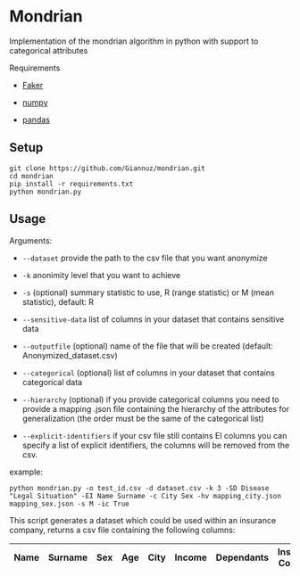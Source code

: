 # Mondrian

Implementation of the mondrian algorithm in python with support to categorical attributes

Requirements

- [Faker](https://pypi.org/project/Faker/)

- [numpy](https://pypi.org/project/numpy/)

- [pandas](https://pypi.org/project/pandas/)

## Setup

```shell
git clone https://github.com/Giannuz/mondrian.git
cd mondrian
pip install -r requirements.txt
python mondrian.py
```

## Usage

Arguments:

- `--dataset` provide the path to the csv file that you want anonymize

- `-k` anonimity level that you want to achieve

- `-s` (optional) summary statistic to use, R (range statistic) or M (mean statistic), default: R

- `--sensitive-data` list of columns in your dataset that contains sensitive data

- `--outputfile` (optional) name of the file that will be created (default: Anonymized_dataset.csv)

- `--categorical` (optional) list of columns in your dataset that contains categorical data

- `--hierarchy` (optional) if you provide categorical columns you need to provide a mapping .json file containing the hierarchy of the attributes for generalization (the order must be the same of the categorical list)

- `--explicit-identifiers` if your csv file still contains EI columns you can specify a list of explicit identifiers, the columns will be removed from the csv.

example:

```shell
python mondrian.py -o test_id.csv -d dataset.csv -k 3 -SD Disease "Legal Situation" -EI Name Surname -c City Sex -hv mapping_city.json mapping_sex.json -s M -ic True
```

This script generates a dataset which could be used within an insurance company, returns a csv file containing the following columns:

| Name | Surname | Sex | Age | City | Income | Dependants | Insurance Coverage | Legal Situation | Disease |
| ---- | ------- | --- | --- | ---- | ------ | ---------- | ------------------ | --------------- | ------- |
